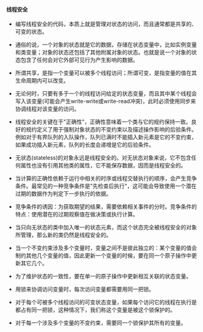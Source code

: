 #### 线程安全

- 编写线程安全的代码，本质上就是管理对状态的访问，而且通常都是共享的、可变的状态。

- 通俗的说，一个对象的状态就是它的数据，存储在状态变量中，比如实例变量和类变量；对象的状态还包括了其他附属对象的状态。也就是说一个对象的状态包含了任何会对它外部可见行为产生影响的数据。

- 所谓共享，是指一个变量可以被多个线程访问；所谓可变，是指变量的值在其生命周期内可以改变。

- 无论何时，只要有多于一个的线程访问给定的状态变量，而且其中某个线程会写入该变量(可能会产生write-write或write-read冲突)，此时必须使用同步来协调线程对该变量的访问。

- 线程安全的关键在于"正确性"，正确性意味着一个类与它的规约保持一致。良好的规约定义了用于强制对象状态的不变约束以及描述操作影响的后验条件。例如对于有界队列的入队操作，队列已满时不能插入新元素是它的不变约束，如果成功插入新元素，队列的长度会递增是它的后验条件。

- 无状态(stateless)的对象永远是线程安全的。对无状态对象来说，它不包含任何属性也没有引用其他类的属性，它不能保存数据，因而是线程安全的。

- 当计算的正确性依赖于运行中相关的时序或线程交替执行的顺序，会产生竞争条件。最常见的一种竞争条件是"先检查后执行"，这可能会导致使用一个潜在过期的数据作为判定下一步执行的依据。

- 竞争条件的诱因：为获取期望的结果，需要依赖相关事件的分时。竞争条件的特点：使用潜在的过期观察值在做决策或执行计算。

- 当只向无状态的类中加入唯一的状态元素，而这个状态完全被线程安全的对象所管理，那么新的类仍然是线程安全的。

- 当一个不变约束涉及多个变量时，变量之间不是彼此独立的：某个变量的值会制约其他几个变量的值，因此更新一个变量的时候，要在同一个原子操作中更新其它几个。

- 为了维护状态的一致性，要在单一的原子操作中更新相互关联的状态变量。

- 用锁来协调访问变量时，每次访问变量都需要用同一把锁。

- 对于每个可被多个线程访问的可变状态变量，如果每个访问它的线程在执行是都占有同一把锁，这种情况下，我们称这个变量是被这个锁保护的。

- 对于每一个涉及多个变量的不变约束，需要同一个锁保护其所有的变量。